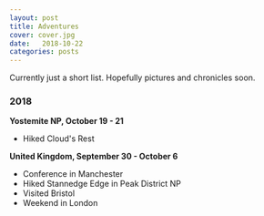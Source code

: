 ```yaml
---
layout: post
title: Adventures
cover: cover.jpg
date:   2018-10-22
categories: posts
---
```


Currently just a short list. Hopefully pictures and chronicles soon.

### 2018

**Yostemite NP, October 19 - 21**

* Hiked Cloud's Rest

**United Kingdom, September 30 - October 6**

* Conference in Manchester
* Hiked Stannedge Edge in Peak District NP
* Visited Bristol
* Weekend in London

